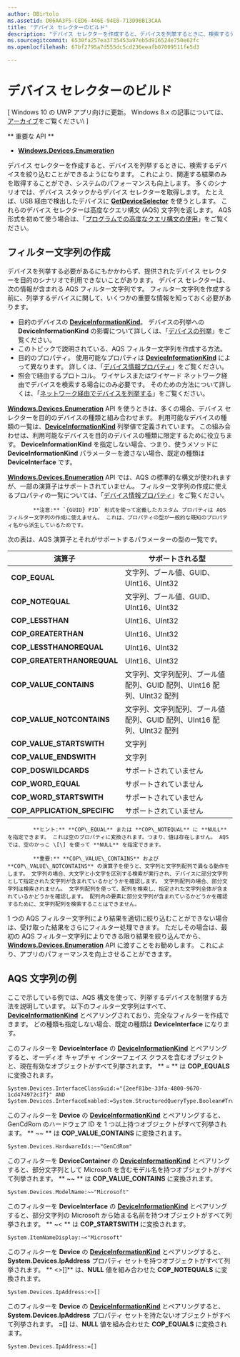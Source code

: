 ```yaml
---
author: DBirtolo
ms.assetid: D06AA3F5-CED6-446E-94E8-713D98B13CAA
title: "デバイス セレクターのビルド"
description: "デバイス セレクターを作成すると、デバイスを列挙するときに、検索するデバイスを絞り込むことができるようになります。"
ms.sourcegitcommit: 6530fa257ea3735453a97eb5d916524e750e62fc
ms.openlocfilehash: 67bf2795a7d555dc5cd236eeafb07009511fe5d3

---
```

# デバイス セレクターのビルド

\[ Windows 10 の UWP アプリ向けに更新。 Windows 8.x の記事については、[アーカイブ](http://go.microsoft.com/fwlink/p/?linkid=619132)をご覧ください\ ]


** 重要な API **

-   [**Windows.Devices.Enumeration**](https://msdn.microsoft.com/library/windows/apps/BR225459)

デバイス セレクターを作成すると、デバイスを列挙するときに、検索するデバイスを絞り込むことができるようになります。 これにより、関連する結果のみを取得することができ、システムのパフォーマンスも向上します。 多くのシナリオでは、デバイス スタックからデバイス セレクターを取得します。 たとえば、USB 経由で検出したデバイスに [**GetDeviceSelector**](https://msdn.microsoft.com/library/windows/apps/Dn264015) を使うとします。 これらのデバイス セレクターは高度なクエリ構文 (AQS) 文字列を返します。 AQS 形式を初めて使う場合は、「[プログラムでの高度なクエリ構文の使用](https://msdn.microsoft.com/library/windows/desktop/Bb266512)」をご覧ください。

## フィルター文字列の作成

デバイスを列挙する必要があるにもかかわらず、提供されたデバイス セレクターを目的のシナリオで利用できないことがあります。 デバイス セレクターは、次の情報が含まれる AQS フィルター文字列です。 フィルター文字列を作成する前に、列挙するデバイスに関して、いくつかの重要な情報を知っておく必要があります。

-   目的のデバイスの [**DeviceInformationKind**](https://msdn.microsoft.com/library/windows/apps/Dn948991)。 デバイスの列挙への **DeviceInformationKind** の影響について詳しくは、「[デバイスの列挙](enumerate-devices.md)」をご覧ください。
-   このトピックで説明されている、AQS フィルター文字列を作成する方法。
-   目的のプロパティ。 使用可能なプロパティは [**DeviceInformationKind**](https://msdn.microsoft.com/library/windows/apps/Dn948991) によって異なります。 詳しくは、「[デバイス情報プロパティ](device-information-properties.md)」をご覧ください。
-   照会で経由するプロトコル。 ワイヤレスまたはワイヤード ネットワーク経由でデバイスを検索する場合にのみ必要です。 そのための方法について詳しくは、「[ネットワーク経由でデバイスを列挙する](enumerate-devices-over-a-network.md)」をご覧ください。

[**Windows.Devices.Enumeration**](https://msdn.microsoft.com/library/windows/apps/BR225459) API を使うときは、多くの場合、デバイス セレクターを目的のデバイスの種類と組み合わせます。 利用可能なデバイスの種類の一覧は、[**DeviceInformationKind**](https://msdn.microsoft.com/library/windows/apps/Dn948991) 列挙値で定義されています。 この組み合わせは、利用可能なデバイスを目的のデバイスの種類に限定するために役立ちます。 **DeviceInformationKind** を指定しない場合、つまり、使うメソッドに **DeviceInformationKind** パラメーターを渡さない場合、既定の種類は **DeviceInterface** です。

[**Windows.Devices.Enumeration**](https://msdn.microsoft.com/library/windows/apps/BR225459) API では、AQS の標準的な構文が使われますが、一部の演算子はサポートされていません。 フィルター文字列の作成に使えるプロパティの一覧については、「[デバイス情報プロパティ](device-information-properties.md)」をご覧ください。


            **注意:** `{GUID} PID` 形式を使って定義したカスタム プロパティは AQS フィルター文字列の作成に使えません。 これは、プロパティの型が一般的な既知のプロパティ名から派生しているためです。

 

次の表は、AQS 演算子とそれがサポートするパラメーターの型の一覧です。

| 演算子                       | サポートされる型                                                             |
|--------------------------------|-----------------------------------------------------------------------------|
| **COP\_EQUAL**                 | 文字列、ブール値、GUID、UInt16、UInt32                                       |
| **COP\_NOTEQUAL**              | 文字列、ブール値、GUID、UInt16、UInt32                                       |
| **COP\_LESSTHAN**              | UInt16、UInt32                                                              |
| **COP\_GREATERTHAN**           | UInt16、UInt32                                                              |
| **COP\_LESSTHANOREQUAL**       | UInt16、UInt32                                                              |
| **COP\_GREATERTHANOREQUAL**    | UInt16、UInt32                                                              |
| **COP\_VALUE\_CONTAINS**       | 文字列、文字列配列、ブール値配列、GUID 配列、UInt16 配列、UInt32 配列 |
| **COP\_VALUE\_NOTCONTAINS**    | 文字列、文字列配列、ブール値配列、GUID 配列、UInt16 配列、UInt32 配列 |
| **COP\_VALUE\_STARTSWITH**     | 文字列                                                                      |
| **COP\_VALUE\_ENDSWITH**       | 文字列                                                                      |
| **COP\_DOSWILDCARDS**          | サポートされていません                                                               |
| **COP\_WORD\_EQUAL**           | サポートされていません                                                               |
| **COP\_WORD\_STARTSWITH**      | サポートされていません                                                               |
| **COP\_APPLICATION\_SPECIFIC** | サポートされていません                                                               |


> 
            **ヒント:** **COP\_EQUAL** または **COP\_NOTEQUAL** に **NULL** を指定できます。 これは空のプロパティに変換されます。つまり、値は存在しません。 AQS では、空のかっこ \[\] を使って **NULL** を指定できます。

> 
            **重要:** **COP\_VALUE\_CONTAINS** および **COP\_VALUE\_NOTCONTAINS** の演算子を使うと、文字列と文字列配列で異なる動作をします。 文字列の場合、大文字と小文字を区別する検索が実行され、デバイスに部分文字列として指定された文字列が含まれているかどうかを確認します。 文字列配列の場合、部分文字列は検索されません。 文字列配列を使って、配列を検索し、指定された文字列全体が含まれているかどうかを確認します。 配列内の要素に部分文字列が含まれているかどうかを確認するために、文字列配列を検索することはできません。

1 つの AQS フィルター文字列により結果を適切に絞り込むことができない場合は、受け取った結果をさらにフィルター処理できます。 ただしその場合は、最初の AQS フィルター文字列によりできる限り結果を絞り込んでから、[**Windows.Devices.Enumeration**](https://msdn.microsoft.com/library/windows/apps/BR225459) API に渡すことをお勧めします。 これにより、アプリのパフォーマンスを向上させることができます。

## AQS 文字列の例

ここで示している例では、AQS 構文を使って、列挙するデバイスを制限する方法を説明しています。 以下のフィルター文字列はすべて、[**DeviceInformationKind**](https://msdn.microsoft.com/library/windows/apps/Dn948991) とペアリングされており、完全なフィルターを作成できます。 どの種類も指定しない場合、既定の種類は **DeviceInterface** になります。

このフィルターを **DeviceInterface** の [**DeviceInformationKind**](https://msdn.microsoft.com/library/windows/apps/Dn948991) とペアリングすると、オーディオ キャプチャ インターフェイス クラスを含むオブジェクトと、現在有効なオブジェクトがすべて列挙されます。 
            **
              =
            ** は **COP\_EQUALS** に変換されます。

``` syntax
System.Devices.InterfaceClassGuid:="{2eef81be-33fa-4800-9670-1cd474972c3f}" AND 
System.Devices.InterfaceEnabled:=System.StructuredQueryType.Boolean#True
```

このフィルターを **Device** の [**DeviceInformationKind**](https://msdn.microsoft.com/library/windows/apps/Dn948991) とペアリングすると、GenCdRom のハードウェア ID を 1 つ以上持つオブジェクトがすべて列挙されます。 
            **
              ~~
            ** は **COP\_VALUE\_CONTAINS** に変換されます。

``` syntax
System.Devices.HardwareIds:~~"GenCdRom"
```

このフィルターを **DeviceContainer** の [**DeviceInformationKind**](https://msdn.microsoft.com/library/windows/apps/Dn948991) とペアリングすると、部分文字列として Microsoft を含むモデル名を持つオブジェクトがすべて列挙されます。 
            **
              ~~
            ** は **COP\_VALUE\_CONTAINS** に変換されます。

``` syntax
System.Devices.ModelName:~~"Microsoft"
```

このフィルターを **DeviceInterface** の [**DeviceInformationKind**](https://msdn.microsoft.com/library/windows/apps/Dn948991) とペアリングすると、部分文字列の Microsoft から始まる名前を持つオブジェクトがすべて列挙されます。 
            **
              ~&lt;
            ** は **COP\_STARTSWITH** に変換されます。

``` syntax
System.ItemNameDisplay:~<"Microsoft"
```

このフィルターを **Device** の [**DeviceInformationKind**](https://msdn.microsoft.com/library/windows/apps/Dn948991) とペアリングすると、**System.Devices.IpAddress** プロパティ セットを持つオブジェクトがすべて列挙されます。 
            **
              &lt;&gt;\[\]** は、**NULL** 値を組み合わせた **COP\_NOTEQUALS** に変換されます。

``` syntax
System.Devices.IpAddress:<>[]
```

このフィルターを **Device** の [**DeviceInformationKind**](https://msdn.microsoft.com/library/windows/apps/Dn948991) とペアリングすると、**System.Devices.IpAddress** プロパティ セットを持たないオブジェクトがすべて列挙されます。 
            **=\[\]** は、**NULL** 値を組み合わせた **COP\_EQUALS** に変換されます。

``` syntax
System.Devices.IpAddress:=[]
```

 

 







<!--HONumber=Jun16_HO4-->


